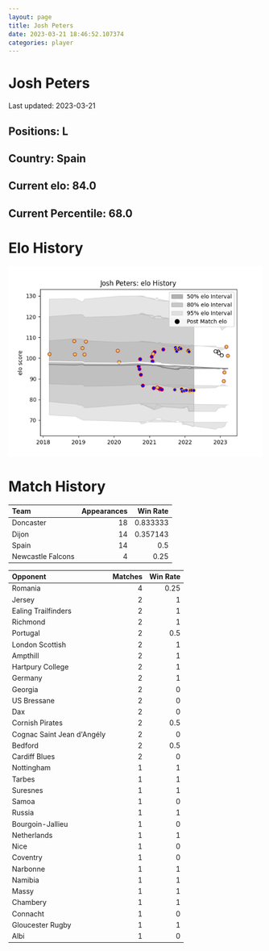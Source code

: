 ```yaml
---  
layout: page  
title: Josh Peters  
date: 2023-03-21 18:46:52.107374  
categories: player  
---
```

# Josh Peters


Last updated: 2023-03-21
## Positions: L

## Country: Spain

## Current elo: 84.0

## Current Percentile: 68.0

# Elo History


![elo history](history_JoshPeters.png)
# Match History


| Team              |   Appearances |   Win Rate |
|:------------------|--------------:|-----------:|
| Doncaster         |            18 |   0.833333 |
| Dijon             |            14 |   0.357143 |
| Spain             |            14 |   0.5      |
| Newcastle Falcons |             4 |   0.25     |

| Opponent                   |   Matches |   Win Rate |
|:---------------------------|----------:|-----------:|
| Romania                    |         4 |       0.25 |
| Jersey                     |         2 |       1    |
| Ealing Trailfinders        |         2 |       1    |
| Richmond                   |         2 |       1    |
| Portugal                   |         2 |       0.5  |
| London Scottish            |         2 |       1    |
| Ampthill                   |         2 |       1    |
| Hartpury College           |         2 |       1    |
| Germany                    |         2 |       1    |
| Georgia                    |         2 |       0    |
| US Bressane                |         2 |       0    |
| Dax                        |         2 |       0    |
| Cornish Pirates            |         2 |       0.5  |
| Cognac Saint Jean d'Angély |         2 |       0    |
| Bedford                    |         2 |       0.5  |
| Cardiff Blues              |         2 |       0    |
| Nottingham                 |         1 |       1    |
| Tarbes                     |         1 |       1    |
| Suresnes                   |         1 |       1    |
| Samoa                      |         1 |       0    |
| Russia                     |         1 |       1    |
| Bourgoin-Jallieu           |         1 |       0    |
| Netherlands                |         1 |       1    |
| Nice                       |         1 |       0    |
| Coventry                   |         1 |       0    |
| Narbonne                   |         1 |       1    |
| Namibia                    |         1 |       1    |
| Massy                      |         1 |       1    |
| Chambery                   |         1 |       1    |
| Connacht                   |         1 |       0    |
| Gloucester Rugby           |         1 |       1    |
| Albi                       |         1 |       0    |